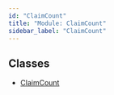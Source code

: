 ```yaml
---
id: "ClaimCount"
title: "Module: ClaimCount"
sidebar_label: "ClaimCount"
---
```


## Classes

- [ClaimCount](../../../../../../classes/API/Entities/Asset/TransferRestrictions/ClaimCount/ClaimCount.md)
